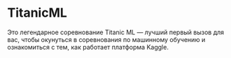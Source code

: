 # TitanicML
Это легендарное соревнование Titanic ML — лучший первый вызов для вас, чтобы окунуться в соревнования по машинному обучению и ознакомиться с тем, как работает платформа Kaggle.
